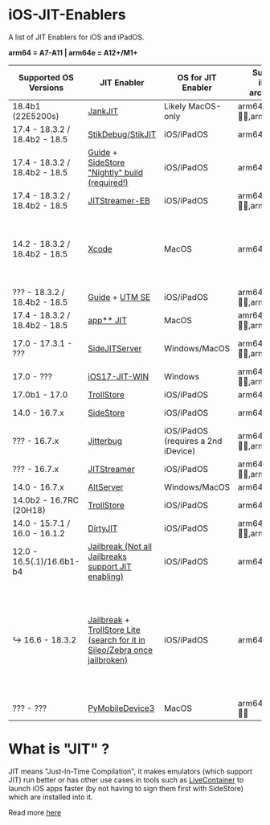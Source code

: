 # iOS-JIT-Enablers
A list of JIT Enablers for iOS and iPadOS.

**arm64 = A7-A11 | arm64e = A12+/M1+**

 | Supported OS Versions | JIT Enabler | OS for JIT Enabler | Supported iDevice architecture | Recommended |
 |---------|---------|--------|-------|-------|
 | 18.4b1 (22E5200s) | [JankJIT](https://gist.github.com/JJTech0130/142aee0f7bda9c61a421140d17afbdeb) | Likely MacOS-only | arm64🤷‍♂️,arm64e✅ | 🤷‍♂
 | 17.4 - 18.3.2 / 18.4b2 - 18.5 | [StikDebug/StikJIT](https://github.com/StephenDev0/StikJIT) | iOS/iPadOS | arm64✅,arm64e✅ |  ✅
 | 17.4 - 18.3.2 / 18.4b2 - 18.5 | [Guide](https://sidestore.io) + [SideStore "Nightly" build (required!)](https://github.com/SideStore/SideStore/releases/tag/nightly) | iOS/iPadOS | arm64✅,arm64e✅ | ✅
 | 17.4 - 18.3.2 / 18.4b2 - 18.5 | [JITStreamer-EB](https://github.com/jkcoxson/JitStreamer-EB) | iOS/iPadOS | arm64🤷‍♂️,arm64e✅ | ❌
 | 14.2 - 18.3.2 / 18.4b2 - 18.5 | [Xcode](https://apps.apple.com/de/app/xcode/id497799835?l=en-GB&mt=12) | MacOS | arm64✅,arm64e✅ | ❌ (can only be used if you have the source code of the App you want to enable JIT for)
 | ??? - 18.3.2 / 18.4b2 - 18.5 | [Guide](https://youtu.be/1LHTr3QZVwQ?si=esiE19BqI-aV7G49) + [UTM SE](https://apps.apple.com/de/app/utm-se-retro-pc-emulator/id1564628856?l=en-GB) | iOS/iPadOS | arm64🤷‍♂️,arm64e✅ | ❌
 | 17.4 - 18.3.2 / 18.4b2 - 18.5 | [app** JIT](https://www.youtube.com/watch?v=xvFZjo5PgG0) | MacOS | amr64🤷‍♂️,arm64e✅ | ❌
 | 17.0 - 17.3.1 - ??? | [SideJITServer](https://github.com/stossy11/SideJITServer) | Windows/MacOS | arm64🤷‍♂️,arm64e✅ | ✅ (if on 17.0.1 - 17.3.1, otherwise no)
 | 17.0 - ??? | [iOS17-JIT-WIN](https://github.com/fritzlb/iOS17-JIT-WIN) | Windows | arm64🤷‍♂️,arm64e✅ | ❌
 | 17.0b1 - 17.0 | [TrollStore](https://ios.cfw.guide/installing-trollstore/) | iOS/iPadOS | arm64✅,arm64e✅ | ✅
 | 14.0 - 16.7.x | [SideStore](https://sidestore.io) | iOS/iPadOS | arm64✅,arm64e✅ | ✅ (if on 16.7.x, otherwise no)
 | ??? - 16.7.x | [Jitterbug](https://github.com/osy/Jitterbug) | iOS/iPadOS (requires a 2nd iDevice) | arm64🤷‍♂️,arm64e✅ | ❌ 
 | ??? - 16.7.x | [JITStreamer](https://github.com/jkcoxson/JitStreamer) | iOS/iPadOS | arm64🤷‍♂️,arm64e✅ | ❌ 
 | 14.0 - 16.7.x | [AltServer](https://altstore.io) | Windows/MacOS | arm64✅,arm64e✅ | ❌
 | 14.0b2 - 16.7RC (20H18) | [TrollStore](https://ios.cfw.guide/installing-trollstore/) | iOS/iPadOS | arm64✅,arm64e✅ | iOS/iPadOS | ✅
 | 14.0 - 15.7.1 / 16.0 - 16.1.2 | [DirtyJIT](https://github.com/haxi0/DirtyJIT) | iOS/iPadOS | arm64🤷‍♂️,arm64e✅ | ❌
 | 12.0 - 16.5(.1)/16.6b1-b4 | [Jailbreak (Not all Jailbreaks support JIT enabling)](https://ios.cfw.guide/get-started/) | iOS/iPadOS | arm64✅,arm64e✅ | ✅
 |↪️ 16.6 - 18.3.2 | [Jailbreak](https://ios.cfw.guide/get-started/) + [TrollStore Lite (search for it in Sileo/Zebra once jailbroken)](https://havoc.app/package/trollstorelite?srsltid=AfmBOorVtTrW_VvOq42bb8zsG4CeTtGi3VmoEmaAnFgiTEnWqeqfdLZs) | iOS/iPadOS | arm64✅,arm64e❌ |✅ (you can use normal TrollStore instead if you are on 14.0b2 - 16.7RC/17.0b1 - 17.0 if you dont want to jailbreak for some reason)
| ??? - ??? | [PyMobileDevice3](https://github.com/doronz88/pymobiledevice3) | MacOS | arm64🤷‍♂️,arm64e🤷‍♂️ | ❌

# What is "JIT" ?
JIT means "Just-In-Time Compilation", it makes emulators (which support JIT) run better or has other use cases in tools such as [LiveContainer](https://github.com/LiveContainer/LiveContainer) to launch iOS apps faster (by not having to sign them first with SideStore) which are installed into it. 

Read more [here](https://en.wikipedia.org/wiki/Just-in-time_compilation)
